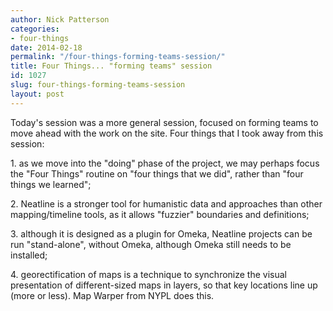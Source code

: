 ```yaml
---
author: Nick Patterson
categories:
- four-things
date: 2014-02-18
permalink: "/four-things-forming-teams-session/"
title: Four Things... "forming teams" session
id: 1027
slug: four-things-forming-teams-session
layout: post
---
```

Today's session was a more general session, focused on forming teams
  to move ahead with the work on the site. Four things that I took away from this
  session:

<p>1. as we move into the "doing" phase of the project, we may perhaps focus the "Four Things" routine on "four things that we did", rather than "four things we learned";</p>
<p>2. Neatline is a stronger tool for humanistic data and approaches than other mapping/timeline tools, as it allows "fuzzier" boundaries and definitions;</p>
<p>3. although it is designed as a plugin for Omeka, Neatline projects can be run "stand-alone", without Omeka, although Omeka still needs to be installed; </p>
<p>4. georectification of maps is a technique to synchronize the visual presentation of different-sized maps in layers, so that key locations line up (more or less). Map Warper from NYPL does this.</p>
